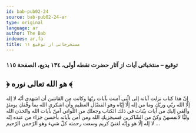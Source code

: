 ```yaml
---
id: bab-pub02-24
source: bab-pub02-24-ar
type: original
language: ar
author: The Bab
indexes: ar,fa
title: مستخرجاتى از توقيع ۱۱
---
```

### توقيع – منتخباتى آيات از آثار حضرت نقطه أولى، ۱۳٤ بديع، الصفحة ۱۱٥

## ﴿ هو الله تعالى نوره ﴾

إنّ هذا كتاب نزلت آياته إلى الّتي آمنت بآيات ربّها وكانت من القانتين أن اشهدي أنّه لا إله إلّا الله ربّي وربّكِ وما من إله إلّا إيّاه وهو الفضّال العظيم وأن اشكري الله بما وفّقكِ يومئذٍ وألقى إليكِ من آيات بيّنات في ذلك الكتاب وجعلكِ من اللّواتي آمنّ بآيات الله واتّخذن الله وليًّا لأنفسهنّ وكنّ من الشّاكرين فسيجزيكِ الله ومن آمن بآياته بأحسن جزاء من عنده إنّه لا إله إلّا هو وإنّه لغنيّ كريم وسعت رحمته كلّ شيء وهو الرّحمن الرّحيم ...